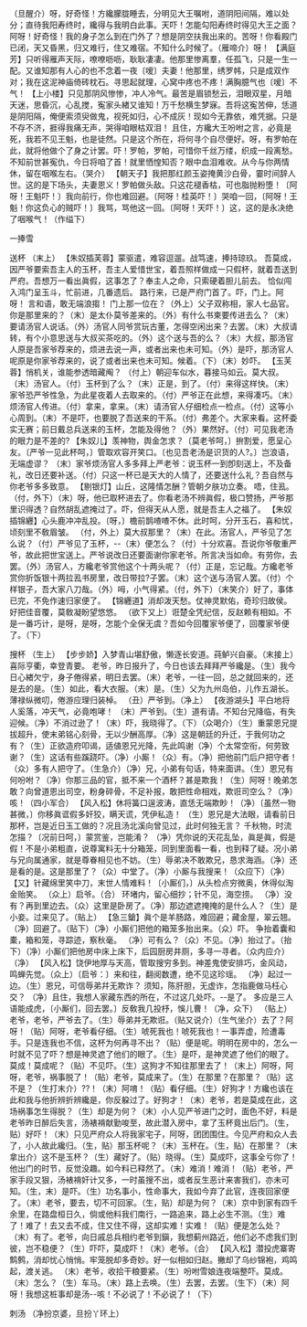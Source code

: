 <!-- { "loadSidebar": true } -->
（旦醒介）呀，好奇怪！方纔朦胧睡去，分明见大王嘱咐，道阴阳间隔，难以处分；直待我阳寿终时，纔得与我明白此事。天吓！怎能勾阳寿终时得见大王之面？阿呀！好奇怪！我的身子怎么到在门外了？想是阴空扶我出来的。苦呀！你看殿门已闭，天又昏黑，归又难行，住又难宿。不知什么时候了。（雁啼介）呀！
【满庭芳】只听得雁声天际，嘹嘹呖呖，耿耿凄凄。他那里惨离羣，任孤飞，只是一生一配。又谁知那有人心的也不念着一夜〔嗳〕夫妻！他那里，绣罗帏，只是成双作对；我在这泥神庙倚砖枕石。寻思起就理，心窝中疼也不疼！满胸臆气也〔嗳〕不气！
【上小楼】只见那阴风惨惨，冲人冷气。最苦是眉锁愁云，泪眼双星，月暗天迷，思昏沉，心乱搅，寃家头緖又谁知！万千愁横生梦寐。吾将这寃苦伸，恁道是阴阳隔，俺便索须臾做鬼，视死如归，心不成灰！现如今无靠依，难凭据。只是不存不济，捱得我痛无声，哭得咱眼枯双泪！
且住，方纔大王吩咐之言，必竟是死，我若不见王魁，也是徒然。只是这个所在，将何寻个自尽便好。呀，有罗帕在此，就将他做个了身之计罢。吓！罗帕，罗帕，可惜你千丝万缕，织成一段离愁。不知前世甚寃仇，今日将咱了首！就里恓惶知否？眼中血泪难收。从今与你两情休，留在咽喉左右。（哭介）
【朝天子】我把那红颜玉姿掩黄沙白骨，霎时间辞人世。这的是下场头，夫妻恩义！罗帕做头敌。只这花褪香枯，可也脂抛粉堕！〔阿呀！王魁吓！〕我向前行，你也难回避。〔阿呀！桂英吓！〕哭咱一回，〔阿呀！王魁！你这负心的贼吓！〕我骂，骂他这一回。〔阿呀！天吓！〕这，这的是永决绝了咽喉气！（作缢下）
 
一捧雪
 
送杯
（末上）
【朱奴插芙蓉】蒙驱遣，难容逗遛。战笃速，捧持琼玖。
吾莫成，因严爷要索吾主人的玉杯，吾主人爱惜世宝，着吾照样做成一只假杯，就着吾送到严府。吾想万一看出眞假，这事怎了？奉主人之命，只索硬着胆儿前去。
恰似闯入鸿门呈玉斗，忙前进，几番遗后。
路行来，已是严府门首了。吓，门上。阿呀！
言和语，敢无端浪搊！
门上那一位在？（外上）父子双称相，家人七品官。你是那里来的？（末）是太仆莫爷差来的。（外）有什么书柬要传进去么？（末）要请汤官人说话。（外）汤官人同爷赏玩古董，怎得空闲出来？去罢。（末）大叔请转，有个小意思送与大叔买茶吃的。（外）这个送与吾的么？（末）大叔，那汤官人原是吾家爷荐来的，烦进去说一声，或者出来也未可知。（外）是吓，那汤官人呢原是你家爷荐来的，说了或者出来也未可知。候着。（下）（末）妙吓。
【玉芙蓉】悄机关，谁能参透暗藏阄？
（付上）朝迎车似水，暮接马如云。莫大叔。（末）汤官人。（付）玉杯到了么？（末）正是，到了。（付）来得这样快。（末）家爷恐严爷性急，为此星夜着人去取来的。（付）严爷正在此想，来得凑巧。（末）烦汤官人传进。（付）拿来，拿来。（末）请汤官人仔细检点一检点。（付）这等小心周到。（末）不是吓，也要脱了吾送来的干系。（付）弗差个。大家来看。这杯委实无赛；前日戴总兵送来的玉杯，怎能及得他？（外）果然好。（付）可见我老汤的眼力是不差的?
【朱奴儿】羡神物，舆金怎求？〔莫老爷呵，〕拚割爱，愿呈心友。〔严爷一见此杯呵，〕管取欢容开笑口。〔也见吾老汤是识货的人?。〕岂浪语，无端虚谬？
（末）家爷烦汤官人多多拜上严老爷：说玉杯一到卽刻送上，不及备礼，改日还要补送。（付）只这一杯已是天大的人情了，还要送什么礼？吾自然与你老爷多多致意。
【剔银灯】山丘，这隆情怎酬？管朝夕肤功立奏。
唔，住厾。（付，外下）（末）呀，他已取杯进去了。你看老汤不辨眞假，极口赞扬，严爷那里识得透？自然胡乱遮掩过了。吓，但得天从人愿，就是吾主人之福了。
【朱奴插锦纒】心头鹿冲冲乱投。〔呀，〕檐前鹊喳喳不休。此时呵，分开玉石，喜和忧，顷刻里不敎眉皱。
（付，外上）莫大叔那里？（末）在此。汤官人，严爷见了怎么说？（付）严爷见了玉杯，--（末）便怎么？（付）十分欢喜。吾说你爷敬重严爷，故此把世宝送上。严爷说改日还要面谢你家老爷。所言决当如命。有劳你，去罢。（外）汤官人，方纔老爷赏他这个十两头呢？（付）正是，忘记哉。方纔老爷赏你折饭银十两拉厾书房里，改日带拉?子罢。（末）这个送与汤官人罢。（付）个样银子，吾大家八刀哉。（外）呣，小气得紧。（付，外下）（末笑介）好了，事体已完，不免作速归家便了。
【锦纒道】消却泼天愁。仗神灵默佑，奇珍归故侯。好把佳音覆，莫敎凝盼望悠悠。
（欲下又上）诳楚全凭纪信，反赵赖有相如。不是一番巧计，是呀，是呀，怎能个全保无虞？吾如今回覆家爷便了，回覆家爷便了。（下）
 
搜杯
（生上）
【步步娇】入梦青山堪舒傲，懒逐长安道。莼鲈兴自豪。（末接上）喜际亨衢，幸登青要。
老爷，昨日报升了，今日也该去拜拜严爷纔是。（生）我今日心緖欠宁，身子倦得紧，明日去罢。（末）老爷，一往一回，总之就回来的，还是去的是。（生）如此，看大衣服。（末）是。（生）父为九州岛伯，儿作五湖长。
薄禄纵微叨，倦游应理归装棹。
（丑）严爷到。（净上）
【夜游湖头】平白地将人奚落，冲天气，必竟咆哮！
（末）严爷到。（生）道有请。不知台兄降临，有失迎候。（净）不消过逊了！（末）吓，我晓得了。（下）（众喝介）（生）重蒙恩兄提拔超升，使末弟铭心刻骨，无以少酬高厚。（净）这是朝廷的升迁，于我何功之有？（生）正欲造府叩谒，适値恩兄光降，先此鸣谢（净）个太常空衔，何劳致谢？（生）这话有些蹊跷吓。（净）小厮！（众）有。（净）把他前门后户把守者！（众）多有人把守了。（生急介）（净）兄，小弟有句话，特来面讲。（生）恩兄有何吩咐？（净）你那三品的官，抵不来一个酒杯？甚是欺我！（生）阿呀！晚弟怎敢？向曾道恩出司空，粉身碎骨，不足补报，敢把性命相戏，欺诳司空么？（净）咳！（四小军合）
【风入松】休将簧口逞波涛，直恁无端欺眇！（净）〔虽然一物甚微，〕你移眞诓假多奸狡，瞒天谎，凭伊私造！
（生）恩兄是大法眼，请看前日那杯，岂是近日玉工做的？况且汤北溪向曾见过，此时何独无言？
千秋物，时流怎描？〔况前日呵，〕蒙赏鉴，岂能淆？
（净）凭你说的天花乱坠，眞是眞，假是假！不是小弟粗直，说尊寓料无十分箱笼，同到里面看一看，也到释了疑。况小弟与兄向属通家，就是尊眷相见也不妨。（生）辱弟决不敢欺兄，恳求海涵。（净）还是看的是。这是那里了？（众）中堂了。（净）小厮与我搜来！（众应下）（净）
【又】针藏绵里笑中刀，末世人情难料！〔小厮们，〕从头检点穷微奥，休得似淘金贻笑。
（众上）启爷。（合）
环堵内，留心细抄；针不见，海空捞。
（净）没有？再到里边去。（众）这里是卧房了。（净）那边遮遮掩掩的是什么人？（生）是小妾。过来见了。（贴上）
【急三鎗】眞个是羊肠路，难回避；藏金屋，翠云翘。
（净）回避了。（贴下）（净）小厮们把他的箱笼多抬出来。（众）吓。
争抬着囊和橐，箱和笼，寻踪迹，察秋毫。
（净）可有么？（众）不见。（净）抬过了。（抬下）（净）小厮们把他房中床上床下，后园厨房井厕，多寻一寻者。（众内应介）（净）
【风入松】饶伊地厚与天高，管取搜穷多到。神差鬼使安排巧，金风动，鸣蝉先觉。（众上）〔启爷：〕来和往，翻阅数遭，绝不见这珍瑶。
（净）起过一边。（生）恩兄，可信辱弟幷无欺诈？
须知，陈肝胆，无虚诈，怎指鹿做马枉心交？
（净）且住，我想人家藏东西的所在，不过这几处吓。--是了。
多应是三人语能成虎，〔小厮们，回去罢。〕反敎我几投杼，悞儿曹！（净，众下）
（贴上）老爷，老爷，严爷去了。（生）辱弟并无欺诳。（贴又说介）（生气坐介）去了？阿呀！（贴）阿呀，老爷看仔细。（生）唬死我也！唬死我也！一事弄虚，险遭毒手。只是连我也不信，这杯为何再寻不出？（贴）便是呢。明明在房中的，怎么一时就不见了吓？想是神灵遮了他们的眼了。（生）是吓，是神灵遮了他们的眼了。莫成！莫成呢？（贴）不见吓。（生）这狗才不知往那里去了！（末上）阿呀，阿呀，老爷，祸事脱了！（贴）老爷，莫成来了。（生）在那里？在那里？（贴）这不是？（生打末介）??！（末）阿唷！（贴）看仔细。（生）好狗才！方纔也该在此和我与他折辨折辨纔是，你反躱过了。好狗才！（末）老爷，若是莫成在此，这场祸事怎生得脱？（生）却是为何？（末）小人见严爷进门之时，面色不好，料是老爷昨日醉后失言，汤裱褙献勤唆至，故此潜入房中，拿了玉杯竟出后门。（生，贴）好吓！（末）只见严府众人将我家宅子，阿呀，团团围住。今见严府和众人去了，小人故此纔归。（生，贴）那玉杯呢？（末）玉杯在。（生，贴）在那里？（末拿出介）这不是玉杯？（生）藏好了。（贴）晓得。（生）莫成吓，这事全亏你了！他出门的时节，反觉没趣。如今料已释然了。（末）难消！难消！（贴）老爷，严家手段又狠，汤裱褙奸计又多，一时虽搜不出，或者反生恶计来害我们，亦未可知。（生，末）是吓。（生）功名事小，性命事大，我如今弃了此官，连夜回家便了。（末）老爷，要去，切不可回家。（生，贴）却是为何？（末）京中到家有四千余里，在路盘桓日久，倘或他料我们南行，一路追来，路上必生不测。（生）难了！难了！去又去不成，住又住不得，这却实难！实难！（贴）便是怎么处？（末）有了。老爷，向日戚总兵相约老爷到鎭，我想蓟州路近，他们必不虑我们到彼，岂不稳便？（生）吓吓，莫成吓！（末）老爷。（合）
【风入松】潜投虎寨寄鹪鹩，消却忧心悄悄。牢笼脱却多奇妙。好一似相如归赵。撇却了乌纱锦袍，鸡鸣起，渡关逃。
（末）老爷，收拾干粮要紧。（生）吩咐雪娘连夜端整吓。莫成。（末）怎么？（生）车马。（末）路上去唤。（生）去罢，去罢。（生下）（末）阿呀！我想这桩事却是汤--咳！不必说了！不必说了！（下）
 
刺汤
（净扮京婆，旦扮丫环上）
